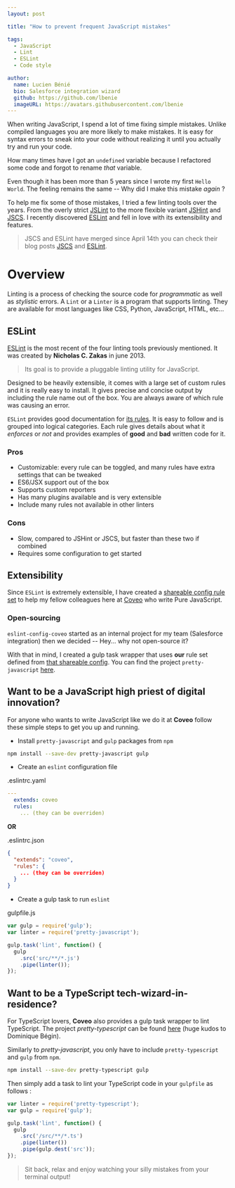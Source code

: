 ```yaml
---
layout: post

title: "How to prevent frequent JavaScript mistakes"

tags:
  - JavaScript
  - Lint
  - ESLint
  - Code style

author:
  name: Lucien Bénié
  bio: Salesforce integration wizard
  github: https://github.com/lbenie
  imageURL: https://avatars.githubusercontent.com/lbenie
---
```


When writing JavaScript, I spend a lot of time fixing simple mistakes. Unlike
compiled languages you are more likely to make mistakes. It is easy for syntax
errors to sneak into your code without realizing it until you actually try and
run your code.

How many times have I got an `undefined` variable because I refactored some code
and forgot to rename *that* variable.

Even though it has been more than 5 years since I wrote my first `Hello World`.
The feeling remains the same -- Why did I make this mistake *again* ?

<!-- more -->

To help me fix some of those mistakes, I tried a few linting tools over the
years. From the overly strict [JSLint](http://www.jslint.com/) to the more
flexible variant [JSHint](http://jshint.com/) and [JSCS](http://jscs.info/). I
recently discovered [ESLint](http://eslint.org/) and fell in love with its
extensibility and features.

> JSCS and ESLint have merged since April 14th you can check their blog posts [JSCS](https://medium.com/@markelog/jscs-end-of-the-line-bc9bf0b3fdb2#.glmbaqz0c) and [ESLint](http://eslint.org/blog/2016/04/welcoming-jscs-to-eslint).

# Overview

Linting is a process of checking the source code for *programmatic* as well as
*stylistic* errors. A `Lint` or a `Linter` is a program that supports linting.
They are available for most languages like CSS, Python, JavaScript, HTML, etc...

## ESLint

[ESLint](http://eslint.org/) is the most recent of the four linting tools
previously mentioned. It was created by **Nicholas C. Zakas** in june 2013.

> Its goal is to provide a pluggable linting utility for JavaScript.

Designed to be heavily extensible, it comes with a large set of custom rules and
it is really easy to install. It gives precise and concise output by including
the rule name out of the box. You are always aware of which rule was causing an
error.

`ESLint` provides good documentation for [its
rules](http://eslint.org/docs/rules/). It is easy to follow and is grouped into
logical categories. Each rule gives details about what it *enforces* or *not*
and provides examples of **good** and **bad** written code for it.

### Pros

-   Customizable: every rule can be toggled, and many rules have extra settings
that can be tweaked
-   ES6/JSX support out of the box
-   Supports custom reporters
-   Has many plugins available and is very extensible
-   Include many rules not available in other linters

### Cons

-   Slow, compared to JSHint or JSCS, but faster than these two if combined
-   Requires some configuration to get started

## Extensibility

Since `ESLint` is extremely extensible, I have created a [shareable config rule
set](https://github.com/coveo/eslint-config-coveo) to help my fellow colleagues
here at [Coveo](www.coveo.com) who write Pure JavaScript.

### Open-sourcing

`eslint-config-coveo` started as an internal project for my team (Salesforce
integration) then we decided -- Hey... why not open-source it?

With that in mind, I created a gulp task wrapper that uses **our** rule set
defined from [that shareable
config](https://github.com/coveo/eslint-config-coveo). You can find the project
`pretty-javascript` [here](https://github.com/coveo/pretty-javascript).

## Want to be a JavaScript high priest of digital innovation?

For anyone who wants to write JavaScript like we do it at **Coveo** follow these
simple steps to get you up and running.

-   Install `pretty-javascript` and `gulp` packages from `npm`

```sh
npm install --save-dev pretty-javascript gulp
```

-   Create an `eslint` configuration file

.eslintrc.yaml

```yaml
---
  extends: coveo
  rules:
    ... (they can be overriden)
```

**OR**

.eslintrc.json

```json
{
  "extends": "coveo",
  "rules": {
    ... (they can be overriden)
  }
}
```

-   Create a gulp task to run `eslint`

gulpfile.js

```js
var gulp = require('gulp');
var linter = require('pretty-javascript');

gulp.task('lint', function() {
  gulp
    .src('src/**/*.js')
    .pipe(linter());
});
```

## Want to be a TypeScript tech-wizard-in-residence?

For TypeScript lovers, **Coveo** also provides a gulp task wrapper to lint
TypeScript. The project *pretty-typescript* can be found
[here](https://github.com/coveo/pretty-typescript) (huge kudos to Dominique
Bégin).

Similarly to *pretty-javascript*, you only have to include `pretty-typescript`
and `gulp` from `npm`.

```sh
npm install --save-dev pretty-typescript gulp
```

Then simply add a task to lint your TypeScript code in your `gulpfile` as
follows :

```js
var linter = require('pretty-typescript');
var gulp = require('gulp');

gulp.task('lint', function() {
  gulp
    .src('/src/**/*.ts')
    .pipe(linter())
    .pipe(gulp.dest('src'));
});
```

> Sit back, relax and enjoy watching your silly mistakes from your terminal
output!

